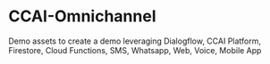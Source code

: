 # CCAI-Omnichannel
Demo assets to create a demo leveraging Dialogflow, CCAI Platform, Firestore, Cloud Functions,  SMS, Whatsapp, Web, Voice, Mobile App
